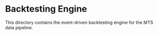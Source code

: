 # Backtesting Engine

This directory contains the event-driven backtesting engine for the MTS data pipeline. 
